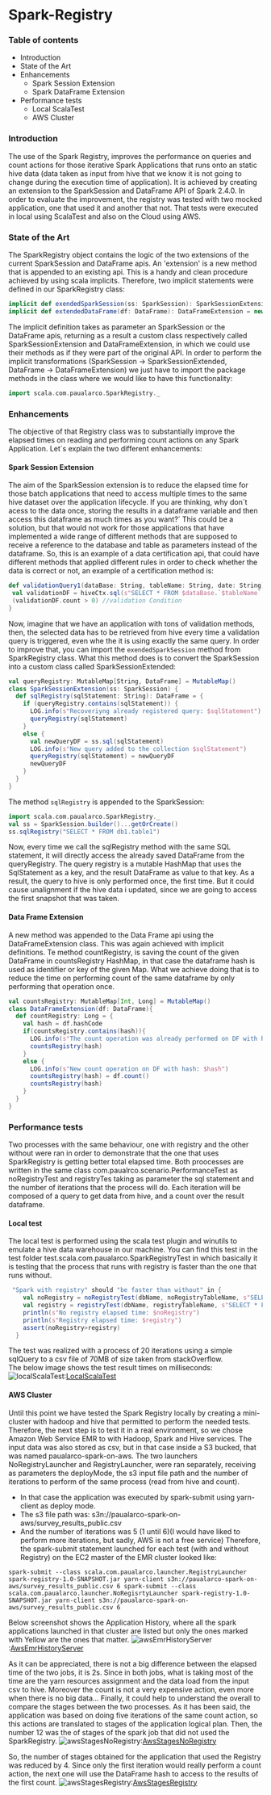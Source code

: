 # Spark-Registry 

### Table of contents 
-  Introduction  
-  State of the Art 
-  Enhancements 
    -  Spark Session Extension 
    -  Spark DataFrame Extension 
-  Performance tests 
    -  Local ScalaTest 
    -  AWS Cluster 
    
    
### Introduction

The use of the Spark Registry, improves the performance on queries and count actions for those iterative Spark Applications that runs 
onto an static hive data (data taken as input from hive that we know it is not going to change during the execution time of application).
It is achieved by creating an extension to the SparkSession and DataFrame API of Spark 2.4.0.
In order to evaluate the improvement, the registry was tested with two mocked application, one that used it and another that not.
That tests were executed in local using ScalaTest and also on the Cloud using AWS.

### State of the Art
The SparkRegistry object contains the logic of the two extensions of the current SparkSession and DataFrame apis. 
An 'extension' is a new method that is appended to an existing api. This is a handy and clean procedure achieved by 
using scala implicits. Therefore, two implicit statements were defined in our SparkRegistry class:
```scala
implicit def exendedSparkSession(ss: SparkSession): SparkSessionExtension = new SparkSessionExtension(ss)
implicit def extendedDataFrame(df: DataFrame): DataFrameExtension = new DataFrameExtension(df)
  ```
The implicit definition takes as parameter an SparkSession or the DataFrame apis, returning as a result a custom 
class respectively called SparkSessionExtension and DataFrameExtension, in which we could use their methods as if they were 
part of the original API.
In order to perform the implicit transformations (SparkSession -> SparkSessionExtended, DataFrame -> DataFrameExtension) we just have to 
import the package methods in the class where we would like to have this functionality:
```scala
import scala.com.paualarco.SparkRegistry._
```

### Enhancements

The objective of that Registry class was to substantially improve the elapsed times on reading and performing count
actions on any Spark Application.
Let´s explain the two different enhancements:

#### Spark Session Extension

The aim of the SparkSession extension is to reduce the elapsed time for those batch applications that 
need to access multiple times to the same hive dataset over the application lifecycle. If you are thinking, why don´t 
acess to the data once, storing the results in a dataframe variable and then access this dataframe as much times as you want?´
This could be a solution, but that would not work for those applications that have implemented a wide range of 
different methods that are  supposed to receive a reference to the database and table as parameters instead of the dataframe. 
So, this is an example of a data certification api, that could have different methods that applied different
rules in order to check whether the data is correct or not, an example of a certification method is:
 
 ```scala
def validationQuery1(dataBase: String, tableName: String, date: String): Boolean ={
  val validationDF = hiveCtx.sql(s"SELECT * FROM $dataBase.`$tableName` WHERE date=$date")
  (validationDF.count > 0) //validation Condition
}
 ```
Now, imagine that we have an application with tons of validation methods, then, the selected data has to
 be retrieved from hive every time a validation query is triggered, even whe the it is using exactly the same query.
In order to improve that, you can import the `exendedSparkSession` method from SparkRegistry class.
What this method does is to convert the SparkSession into a custom class called SparkSessionExtended:
```scala
val queryRegistry: MutableMap[String, DataFrame] = MutableMap()
class SparkSessionExtension(ss: SparkSession) {
  def sqlRegistry(sqlStatement: String): DataFrame = {
    if (queryRegistry.contains(sqlStatement)) {
      LOG.info(s"Recoveriyng already registered query: $sqlStatement")
      queryRegistry(sqlStatement)
    }
    else {
      val newQueryDF = ss.sql(sqlStatement)
      LOG.info(s"New query added to the collection $sqlStatement")
      queryRegistry(sqlStatement) = newQueryDF
      newQueryDF
    }
  }
}
```
The method `sqlRegistry` is appended to the SparkSession: 
```scala
import scala.com.paualarco.SparkRegistry._
val ss = SparkSession.builder()...getOrCreate()
ss.sqlRegistry("SELECT * FROM db1.table1")
```
Now, every time we call the sqlRegistry method with the same SQL statement, it will directly access the already saved DataFrame from the
queryRegistry. 
The query registry is a mutable HashMap that uses the SqlStatement as a key, and the result DataFrame as value to that key.
As a result, the query to hive is only performed once, the first time. But it could cause unalignment if the hive data i updated, since we are going to access
the first snapshot that was taken.  

#### Data Frame Extension
A new method was appended to the Data Frame api using the DataFrameExtension class. This was again achieved with implicit definitions.
Te method countRegistry, is saving the count of the given DataFrame in countsRegistry HashMap, in that case 
the dataframe hash is used as identifier or key of the given Map. What we achieve doing that is to reduce the time on performing count 
of the same dataframe by only performing that operation once.
```scala
val countsRegistry: MutableMap[Int, Long] = MutableMap()
class DataFrameExtension(df: DataFrame){
  def countRegistry: Long = {
    val hash = df.hashCode
    if(countsRegistry.contains(hash)){
      LOG.info(s"The count operation was already performed on DF with hash: $hash")
      countsRegistry(hash)
    }
    else {
      LOG.info(s"New count operation on DF with hash: $hash")
      countsRegistry(hash) = df.count()
      countsRegistry(hash)
    }
  }
}
```

### Performance tests
Two processes with the same behaviour, one with registry and the other without were ran
in order to demonstrate that the one that uses SparkRegistry is getting better total elapsed time.
Both proocesses are written in the same class com.paualrco.scenario.PerformanceTest as noRegistryTest 
and registryTes taking as parameter the sql statement and the number of iterations that the process will
do. Each iteration will be composed of a query to get data from hive, and a count over the result dataframe.

#### Local test
The local test is performed using the scala test plugin and winutils to emulate a hive data warehouse in our machine.
You can find this test in the test folder test.scala.com.paualarco.SparkRegistryTest in which basically 
it is testing that the process that runs with registry is faster than the one that runs without.
```scala
 "Spark with registry" should "be faster than without" in {
    val noRegistry = noRegistryTest(dbName, noRegistryTableName, s"SELECT * FROM $dbName.`$noRegistryTableName`", 20)
    val registry = registryTest(dbName, registryTableName, s"SELECT * FROM $dbName.`$registryTableName`", 20)
    println(s"No registry elapsed time: $noRegistry")
    println(s"Registry elapsed time: $registry")
    assert(noRegistry>registry)
  }
```
The test was realized with a process of 20 iterations using a simple sqlQuery to a csv file of 70MB of size
taken from stackOverflow.  
The below image shows the test result times on milliseconds:
![localScalaTest]:[LocalScalaTest]
 
#### AWS Cluster
Until this point we have tested the Spark Registry locally by creating a mini-cluster with hadoop and hive that permitted to
perform the needed tests.
Therefore, the next step is to test it in a real environment, so we chose Amazon Web Service EMR to with Hadoop, Spark and Hive services.
The input data was also stored as csv, but in that case inside a S3 bucked, that was named paualarco-spark-on-aws.
The two launchers NoRegistryLauncher and RegistryLauncher, were ran separately, receiving as parameters the deployMode, the s3 input file path 
and the number of iterations to perform of the same process (read from hive and count).
- In that case the application was executed by spark-submit using yarn-client as deploy mode. 
- The s3 file path was: s3n://paualarco-spark-on-aws/survey_results_public.csv
- And the number of iterations was 5 (1 until 6)(I would have liked to perform more iterations, but sadly, AWS is not a free service)
Therefore, the spark-submit statement launched for each test (with and without Registry) on the EC2 master of the EMR cluster looked like:

`spark-submit --class scala.com.paualarco.launcher.RegistryLauncher spark-registry-1.0-SNAPSHOT.jar yarn-client s3n://paualarco-spark-on-aws/survey_results_public.csv 6
spark-submit --class scala.com.paualarco.launcher.NoRegisrtyLauncher spark-registry-1.0-SNAPSHOT.jar yarn-client s3n://paualarco-spark-on-aws/survey_results_public.csv 6`

Below screenshot shows the Application History, where all the spark applications launched in that cluster are listed but
only the ones marked with Yellow are the ones that matter.
![awsEmrHistoryServer]:[AwsEmrHistoryServer]

As it can be appreciated, there is not a big difference between the elapsed time of the two jobs, it is 2s. Since in both jobs, what is 
 taking most of the time are the yarn resources assignment and the data load from the input csv to hive.
 Moreover the count is not a very expensive action, even more when there is no big data...
Finally, it could help to understand the overall to compare the stages between the two processes.
As it has been said, the application was based on doing five iterations of the same count action, so this actions are translated
to stages of the application logical plan. 
Then, the number 12 was the of stages of the spark job that did not used the SparkRegistry.
![awsStagesNoRegistry]:[AwsStagesNoRegistry]

So, the number of stages obtained for the application that used the Registry was reduced by 4. Since only the first iteration would 
really perform a count action, the next one will use the DataFrame hash to access to the results of the first count.
![awsStagesRegistry]:[AwsStagesRegistry]

[LocalScalaTest]: img/Local%20Results.PNG
[AwsEmrHistoryServer]: img/historyServer.PNG
[AwsStagesNoRegistry]: img/stagesNoRegistry.PNG
[AwsStagesRegistry]: img/stagesRegistry.PNG
